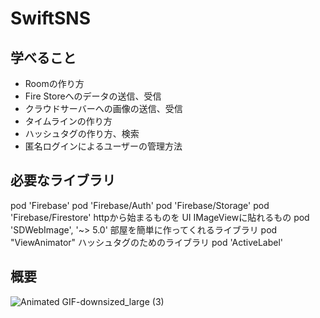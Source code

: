 #  SwiftSNS

## 学べること

* Roomの作り方
* Fire Storeへのデータの送信、受信
* クラウドサーバーへの画像の送信、受信
* タイムラインの作り方
* ハッシュタグの作り方、検索
* 匿名ログインによるユーザーの管理方法


##  必要なライブラリ
pod 'Firebase'
pod 'Firebase/Auth'
pod 'Firebase/Storage'
pod 'Firebase/Firestore'
httpから始まるものを UI IMageViewに貼れるもの
pod 'SDWebImage', '~> 5.0'
部屋を簡単に作ってくれるライブラリ
pod "ViewAnimator"
ハッシュタグのためのライブラリ
pod 'ActiveLabel'

## 概要
![Animated GIF-downsized_large (3)](https://user-images.githubusercontent.com/44314610/129536793-549d4c38-0135-4e64-afc4-53c8c2ff3749.gif)

